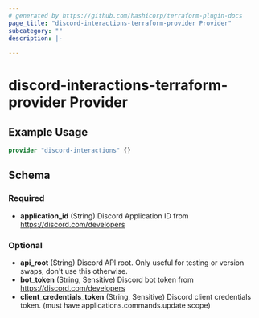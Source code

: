 ```yaml
---
# generated by https://github.com/hashicorp/terraform-plugin-docs
page_title: "discord-interactions-terraform-provider Provider"
subcategory: ""
description: |-
  
---
```


# discord-interactions-terraform-provider Provider



## Example Usage

```terraform
provider "discord-interactions" {}
```

<!-- schema generated by tfplugindocs -->
## Schema

### Required

- **application_id** (String) Discord Application ID from https://discord.com/developers

### Optional

- **api_root** (String) Discord API root. Only useful for testing or version swaps, don't use this otherwise.
- **bot_token** (String, Sensitive) Discord bot token from https://discord.com/developers
- **client_credentials_token** (String, Sensitive) Discord client credentials token. (must have applications.commands.update scope)
